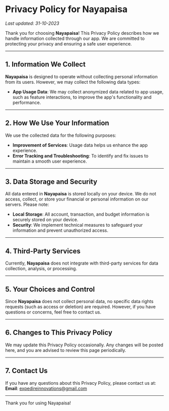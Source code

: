 # Privacy Policy for Nayapaisa

_Last updated: 31-10-2023_

Thank you for choosing **Nayapaisa**! This Privacy Policy describes how we handle information collected through our app. We are committed to protecting your privacy and ensuring a safe user experience.

---

## 1. Information We Collect

**Nayapaisa** is designed to operate without collecting personal information from its users. However, we may collect the following data types:

- **App Usage Data**: We may collect anonymized data related to app usage, such as feature interactions, to improve the app's functionality and performance.

---

## 2. How We Use Your Information

We use the collected data for the following purposes:

- **Improvement of Services**: Usage data helps us enhance the app experience.
- **Error Tracking and Troubleshooting**: To identify and fix issues to maintain a smooth user experience.

---

## 3. Data Storage and Security

All data entered in **Nayapaisa** is stored locally on your device. We do not access, collect, or store your financial or personal information on our servers. Please note:

- **Local Storage**: All account, transaction, and budget information is securely stored on your device.
- **Security**: We implement technical measures to safeguard your information and prevent unauthorized access.

---

## 4. Third-Party Services

Currently, **Nayapaisa** does not integrate with third-party services for data collection, analysis, or processing.

---

## 5. Your Choices and Control

Since **Nayapaisa** does not collect personal data, no specific data rights requests (such as access or deletion) are required. However, if you have questions or concerns, feel free to contact us.

---

## 6. Changes to This Privacy Policy

We may update this Privacy Policy occasionally. Any changes will be posted here, and you are advised to review this page periodically.

---

## 7. Contact Us

If you have any questions about this Privacy Policy, please contact us at:  
**Email**: expedireinnovations@gmail.com

---

Thank you for using Nayapaisa!
